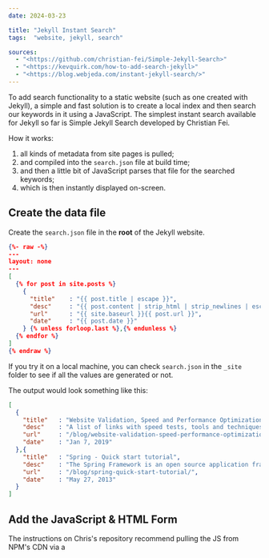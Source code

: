 ```yaml
---
date: 2024-03-23

title: "Jekyll Instant Search"
tags:  "website, jekyll, search"

sources:
  - "<https://github.com/christian-fei/Simple-Jekyll-Search>"
  - "<https://kevquirk.com/how-to-add-search-jekyll>"
  - "<https://blog.webjeda.com/instant-jekyll-search/>"
---
```



To add search functionality to a static website (such as one created with Jekyll),
a simple and fast solution is to create a local index and then search our keywords in it using a JavaScript.
The simplest instant search available for Jekyll so far is Simple Jekyll Search developed by Christian Fei.

How it works:
1. all kinds of metadata from site pages is pulled;
2. and compiled into the `search.json` file  at build time;
3. and then a little bit of JavaScript parses that file for the searched keywords;
4. which is then instantly displayed on-screen.

## Create the data file

Create the `search.json` file in the **root** of the Jekyll website.

```json
{%- raw -%}
---
layout: none
---
[
  {% for post in site.posts %}
    {
      "title"    : "{{ post.title | escape }}",
      "desc"     : "{{ post.content | strip_html | strip_newlines | escape | truncate: 300 }}",
      "url"      : "{{ site.baseurl }}{{ post.url }}",
      "date"     : "{{ post.date }}"
    } {% unless forloop.last %},{% endunless %}
  {% endfor %}
]
{% endraw %}
```

If you try it on a local machine, you can check `search.json` in the `_site` folder to see if all the values are generated or not.

The output would look something like this:

```json
[
  {
    "title"   : "Website Validation, Speed and Performance Optimization",
    "desc"    : "A list of links with speed tests, tools and techniques to optimize page speed and the overall website performance.Managing page speed (the speed at which the website loads and reacts to user input) can drastically improve user experience (UX) and search engine optimization (SEO).Speed      Google...",
    "url"     : "/blog/website-validation-speed-performance-optimization/",
    "date"    : "Jan 7, 2019"
  },{
    "title"   : "Spring - Quick start tutorial",
    "desc"    : "The Spring Framework is an open source application framework and inversion of control container for the Java platform.The framework’s core features can be used by any Java application, but there are extensions for building web applications on top of the Java EE platform.Although the framework doe...",
    "url"     : "/blog/spring-quick-start-tutorial/",
    "date"    : "May 27, 2013"
  }
]
```


## Add the JavaScript & HTML Form

The instructions on Chris's repository recommend pulling the JS from NPM's CDN via a <script> element
in the <head> of the site's default layout. But:
1. we don't want to load a JavaScript on every single page if it's only needed on one (search) page;
2. we also dont want to add any third party requests on page load.

So instead download the search script
([GitHub direct link](https://raw.githubusercontent.com/christian-fei/Simple-Jekyll-Search/master/dest/simple-jekyll-search.js))
and save it as `search-script.js` (or any other name you prefer).

Then, inside the '_includes' folder, create another file named `search-form.html` (or any other name you prefer) with
the following content:

```html
<!-- Html Elements for Search -->
<div id="search-container">
<input type="text" id="search-input" placeholder="Search...">
<ul id="results-container"></ul>
</div>

<!-- Script pointing to search-script.js -->
<script src="/path/to/search-script.js" type="text/javascript"></script>

<!-- Configuration -->
<script>
  SimpleJekyllSearch({
    searchInput: document.getElementById('search-input'),
    resultsContainer: document.getElementById('results-container'),
    json: '/search.json'
  })
</script>
```

What this code does is call the `search-script.js` file,
add the actual search field, and finally configure the results that are displayed.

Since this is in the '_includes' folder and contains everything needed to perform a search,
it can be added anywhere on the page knowing that the JS will only be loaded where it is needed.

To embed the search field into any page, simply add the following code wherever you want it to appear:

```html
{%- raw -%}
{% include search-form.html %}
{% endraw %}
```


## Customization

The default Jekyll search result will be in this format:

```html
<li><a href="{url}">{title}</a></li>
```

But it can be changed in the configuration script:

```html
searchResultTemplate: '<div><a href="{url}"><h1>{title}</h1></a><span>{date}</span></div>'
```

The {url}, {title}, {date} are the respective data found in the JSON file.

A custom message can also be displayed when no result is found by adding this line to the configuration script:

```html
noResultsText ("No result found!")
```

There are many other configurations that can be tweaked, for example:

```html
<!-- Configuration -->
<script>
  SimpleJekyllSearch({
    searchInput: document.getElementById('search-input'),
    resultsContainer: document.getElementById('results-container'),
    json: '/search.json',
    searchResultTemplate: '<li><a href="{url}" title="{desc}">{title}</a></li>',
    noResultsText: 'No results found',
    limit: 10,
    fuzzy: false
  })
</script>
```

Visit the [GitHub / Simple-Jekyll-Search](https://github.com/christian-fei/Simple-Jekyll-Search) repository
to learn more.
